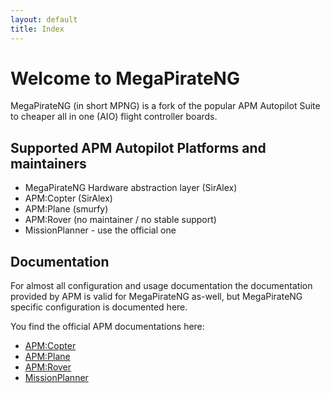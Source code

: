 ```yaml
---
layout: default
title: Index
---
```


# Welcome to MegaPirateNG

MegaPirateNG (in short MPNG) is a fork of the popular APM Autopilot Suite to cheaper all in one (AIO) flight controller boards.

## Supported APM Autopilot Platforms and maintainers

* MegaPirateNG Hardware abstraction layer (SirAlex)
* APM:Copter (SirAlex)
* APM:Plane (smurfy)
* APM:Rover (no maintainer / no stable support)
* MissionPlanner - use the official one

## Documentation

For almost all configuration and usage documentation the documentation provided by APM is valid for MegaPirateNG as-well, but MegaPirateNG specific configuration is documented here.

You find the official APM documentations here:

* [APM:Copter](http://copter.ardupilot.com/)
* [APM:Plane](http://plane.ardupilot.com/)
* [APM:Rover](http://rover.ardupilot.com/)
* [MissionPlanner](http://planner.ardupilot.com/)


